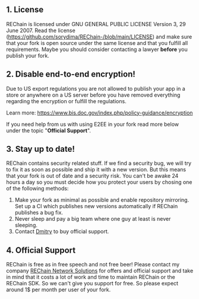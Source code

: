 ## 1. License
REChain is licensed under GNU GENERAL PUBLIC LICENSE Version 3, 29 June 2007. Read the license
(https://github.com/sorydima/REChain-/blob/main/LICENSE) and
make sure that your fork is open source under the same license and that you
fulfill all requirements. Maybe you should consider contacting a lawyer **before**
you publish your fork.

## 2. Disable end-to-end encryption!
Due to US export regulations you are not allowed to publish your app in
a store or anywhere on a US server before you have removed everything regarding
the encryption or fulfill the regulations.

Learn more:
https://www.bis.doc.gov/index.php/policy-guidance/encryption

If you need help from us with using E2EE in your fork read more below under the 
topic "**Official Support**".

## 3. Stay up to date!
REChain contains security related stuff. If we find a security bug, we will
try to fix it as soon as possible and ship it with a new version. But this
means that your fork is out of date and a security risk. You can't be awake
24 hours a day so you must decide how you protect your users by chosing one
of the following methods:

1. Make your fork as minimal as possible and enable repository mirroring. Set
up a CI which publishes new versions automatically if REChain publishes a
bug fix.
2. Never sleep and pay a big team where one guy at least is never sleeping.
3. Contact [Dmitry](https://dmitry.wiki) to buy official support.

## 4. Official Support
REChain is free as in free speech and not free beer! Please contact
my company [REChain Network Solutions](https://rechain.network) for offers and official support
and take in mind that it costs a lot of work and time to maintain REChain
or the REChain SDK. So we can't give you support for free. So please
expect around 1$ per month per user of your fork.
